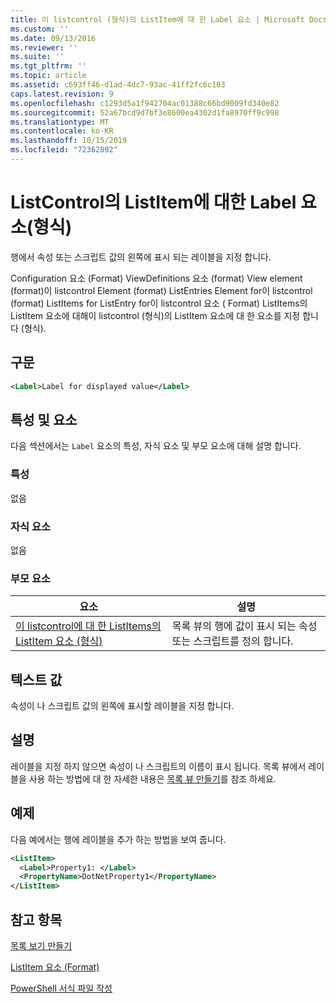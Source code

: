 ```yaml
---
title: 이 listcontrol (형식)의 ListItem에 대 한 Label 요소 | Microsoft Docs
ms.custom: ''
ms.date: 09/13/2016
ms.reviewer: ''
ms.suite: ''
ms.tgt_pltfrm: ''
ms.topic: article
ms.assetid: c693ff46-d1ad-4dc7-93ac-41ff2fc6c103
caps.latest.revision: 9
ms.openlocfilehash: c1293d5a1f942704ac01388c66bd9009fd340e82
ms.sourcegitcommit: 52a67bcd9d7bf3e8600ea4302d1fa8970ff9c998
ms.translationtype: MT
ms.contentlocale: ko-KR
ms.lasthandoff: 10/15/2019
ms.locfileid: "72362892"
---
```

# <a name="label-element-for-listitem-for-listcontrol-format"></a>ListControl의 ListItem에 대한 Label 요소(형식)

행에서 속성 또는 스크립트 값의 왼쪽에 표시 되는 레이블을 지정 합니다.

Configuration 요소 (Format) ViewDefinitions 요소 (format) View element (format)이 listcontrol Element (format) ListEntries Element for이 listcontrol (format) ListItems for ListEntry for이 listcontrol 요소 ( Format) ListItems의 ListItem 요소에 대해이 listcontrol (형식)의 ListItem 요소에 대 한 요소를 지정 합니다 (형식).

## <a name="syntax"></a>구문

```xml
<Label>Label for displayed value</Label>
```

## <a name="attributes-and-elements"></a>특성 및 요소

다음 섹션에서는 `Label` 요소의 특성, 자식 요소 및 부모 요소에 대해 설명 합니다.

### <a name="attributes"></a>특성

없음

### <a name="child-elements"></a>자식 요소

없음

### <a name="parent-elements"></a>부모 요소

|요소|설명|
|-------------|-----------------|
|[이 listcontrol에 대 한 ListItems의 ListItem 요소 (형식)](./listitem-element-for-listitems-for-listcontrol-format.md)|목록 뷰의 행에 값이 표시 되는 속성 또는 스크립트를 정의 합니다.|

## <a name="text-value"></a>텍스트 값

속성이 나 스크립트 값의 왼쪽에 표시할 레이블을 지정 합니다.

## <a name="remarks"></a>설명

레이블을 지정 하지 않으면 속성이 나 스크립트의 이름이 표시 됩니다. 목록 뷰에서 레이블을 사용 하는 방법에 대 한 자세한 내용은 [목록 뷰 만들기](./creating-a-list-view.md)를 참조 하세요.

## <a name="example"></a>예제

다음 예에서는 행에 레이블을 추가 하는 방법을 보여 줍니다.

```xml
<ListItem>
  <Label>Property1: </Label>
  <PropertyName>DotNetProperty1</PropertyName>
</ListItem>

```

## <a name="see-also"></a>참고 항목

[목록 보기 만들기](./creating-a-list-view.md)

[ListItem 요소 (Format)](./listitem-element-for-listitems-for-listcontrol-format.md)

[PowerShell 서식 파일 작성](./writing-a-powershell-formatting-file.md)
